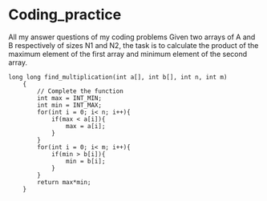 # Coding_practice
All my answer questions of my coding problems 
Given two arrays of A and B respectively of sizes N1 and N2, the task is to calculate the product of the maximum element of the first array and minimum element of the second array.

```
long long find_multiplication(int a[], int b[], int n, int m)
    {
        // Complete the function
        int max = INT_MIN;
        int min = INT_MAX;
        for(int i = 0; i< n; i++){
            if(max < a[i]){
                max = a[i];
            }
        }
        for(int i = 0; i< m; i++){
            if(min > b[i]){
                min = b[i];
            }
        }
        return max*min;
    }
```
